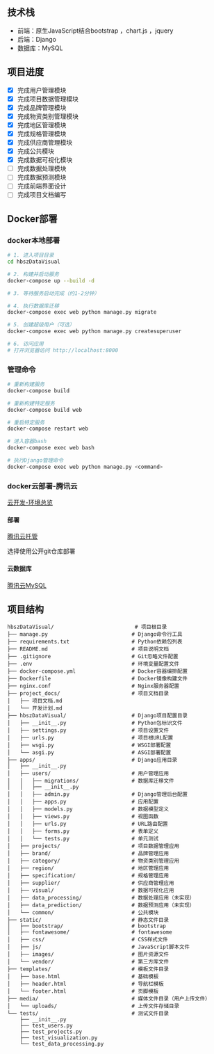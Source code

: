 ## 技术栈

- 前端：原生JavaScript结合bootstrap ，chart.js ，jquery
- 后端：Django
- 数据库：MySQL

## 项目进度

- [x] 完成用户管理模块
- [x] 完成项目数据管理模块
- [x] 完成品牌管理模块
- [x] 完成物资类别管理模块
- [x] 完成地区管理模块
- [x] 完成规格管理模块
- [x] 完成供应商管理模块
- [x] 完成公共模块
- [x] 完成数据可视化模块
- [ ] 完成数据处理模块
- [ ] 完成数据预测模块
- [ ] 完成前端界面设计
- [ ] 完成项目文档编写

## Docker部署

### docker本地部署

```bash
# 1. 进入项目目录
cd hbszDataVisual

# 2. 构建并启动服务
docker-compose up --build -d

# 3. 等待服务启动完成（约1-2分钟）

# 4. 执行数据库迁移
docker-compose exec web python manage.py migrate

# 5. 创建超级用户（可选）
docker-compose exec web python manage.py createsuperuser

# 6. 访问应用
# 打开浏览器访问 http://localhost:8000
```

### 管理命令

```bash
# 重新构建服务
docker-compose build

# 重新构建特定服务
docker-compose build web

# 重启特定服务
docker-compose restart web

# 进入容器bash
docker-compose exec web bash

# 执行Django管理命令
docker-compose exec web python manage.py <command>
```

### docker云部署-腾讯云

[云开发-环境总览](https://console.cloud.tencent.com/tcb/env/overview)

#### 部署

[腾讯云托管](https://tcb.cloud.tencent.com/dev?envId=cloud1-3gsvzht6bc32608a#/platform-run)

选择使用公开git仓库部署

#### 云数据库

[腾讯云MySQL](https://tcb.cloud.tencent.com/dev?envId=cloud1-3gsvzht6bc32608a#/db/mysql/model/hbsz?sourceType=internal_mysql)

## 项目结构

```
hbszDataVisual/                          # 项目根目录
├── manage.py                           # Django命令行工具
├── requirements.txt                    # Python依赖包列表
├── README.md                           # 项目说明文档
├── .gitignore                          # Git忽略文件配置
├── .env                                # 环境变量配置文件
├── docker-compose.yml                  # Docker容器编排配置
├── Dockerfile                          # Docker镜像构建文件
├── nginx.conf                          # Nginx服务器配置
├── project_docs/                       # 项目文档目录
│   ├── 项目文档.md
│   └── 开发计划.md
├── hbszDataVisual/                     # Django项目配置目录
│   ├── __init__.py                     # Python包标识文件
│   ├── settings.py                     # 项目设置文件
│   ├── urls.py                         # 项目根URL配置
│   ├── wsgi.py                         # WSGI部署配置
│   └── asgi.py                         # ASGI部署配置
├── apps/                               # Django应用目录
│   ├── __init__.py
│   ├── users/                          # 用户管理应用
│   │   ├── migrations/                 # 数据库迁移文件
│   │   ├── __init__.py
│   │   ├── admin.py                    # Django管理后台配置
│   │   ├── apps.py                     # 应用配置
│   │   ├── models.py                   # 数据模型定义
│   │   ├── views.py                    # 视图函数
│   │   ├── urls.py                     # URL路由配置
│   │   ├── forms.py                    # 表单定义
│   │   └── tests.py                    # 单元测试
│   ├── projects/                       # 项目数据管理应用
│   ├── brand/                          # 品牌管理应用
│   ├── category/                       # 物资类别管理应用
│   ├── region/                         # 地区管理应用
│   ├── specification/                  # 规格管理应用
│   ├── supplier/                       # 供应商管理应用
│   ├── visual/                         # 数据可视化应用
│   ├── data_processing/                # 数据处理应用（未实现）
│   ├── data_prediction/                # 数据预测应用（未实现）
│   └── common/                         # 公共模块
├── static/                             # 静态文件目录
│   ├── bootstrap/                      # bootstrap
│   ├── fontawesome/                    # fontawesome
│   ├── css/                            # CSS样式文件
│   ├── js/                             # JavaScript脚本文件
│   ├── images/                         # 图片资源文件
│   └── vendor/                         # 第三方库文件
├── templates/                          # 模板文件目录
│   ├── base.html                       # 基础模板
│   ├── header.html                     # 导航栏模板
│   └── footer.html                     # 页脚模板
├── media/                              # 媒体文件目录（用户上传文件）
│   └── uploads/                        # 上传文件存储目录
└── tests/                              # 测试文件目录
    ├── __init__.py
    ├── test_users.py
    ├── test_projects.py
    ├── test_visualization.py
    └── test_data_processing.py
```

